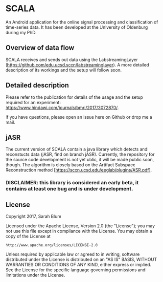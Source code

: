 # SCALA

An Android application for the online signal processing and classification of time-series data. 
It has been developed at the University of Oldenburg during my PhD. 

## Overview of data flow
SCALA receives and sends out data using the LabstreamingLayer (https://github.com/edu.ucsd.sccn/labstreaminglayer).
A more detailed description of its workings and the setup will follow soon.


## Detailed description
Please refer to the publication for details of the usage and the setup required for an experiment: https://www.hindawi.com/journals/bmri/2017/3072870/.

If you have questions, please open an issue here on Github or drop me a mail.

## jASR
The current version of SCALA contain a java library which detects and reconstucts data (jASR, find on branch jASR). Currently, the repository for the source code development is not yet ublic, it will be made public soon, though. The algorithm is closely based on the Artifact Subspace Reconstruction method [https://sccn.ucsd.edu/eeglab/plugins/ASR.pdf]. 
### DISCLAIMER: this library is considered an early beta, it contains at least one bug and is under development.

## License

Copyright 2017,  Sarah Blum

Licensed under the Apache License, Version 2.0 (the "License");
you may not use this file except in compliance with the License.
You may obtain a copy of the License at

    http://www.apache.org/licenses/LICENSE-2.0

Unless required by applicable law or agreed to in writing, software
distributed under the License is distributed on an "AS IS" BASIS,
WITHOUT WARRANTIES OR CONDITIONS OF ANY KIND, either express or implied.
See the License for the specific language governing permissions and
limitations under the License.
